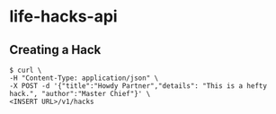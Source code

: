 # life-hacks-api

## Creating a Hack
```
$ curl \
-H "Content-Type: application/json" \
-X POST -d '{"title":"Howdy Partner","details": "This is a hefty hack.", "author":"Master Chief"}' \
<INSERT URL>/v1/hacks
```
